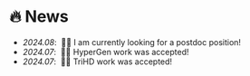 # 🔥 News
- *2024.08*: &nbsp;🎉🎉 I am currently looking for a postdoc position!
- *2024.07*: &nbsp;🎉🎉 HyperGen work was accepted!
- *2024.07*: &nbsp;🎉🎉 TriHD work was accepted!

